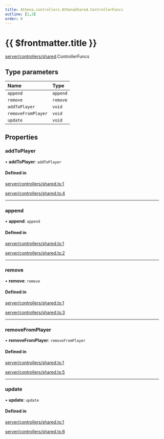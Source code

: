 ```yaml
---
title: Athena.controllers.AthenaShared.ControllerFuncs
outline: [1,3]
order: 0
---
```


# {{ $frontmatter.title }}


[server/controllers/shared](../modules/server_controllers_shared.md).ControllerFuncs

## Type parameters

| Name | Type |
| :------ | :------ |
| `append` | `append` |
| `remove` | `remove` |
| `addToPlayer` | `void` |
| `removeFromPlayer` | `void` |
| `update` | `void` |

## Properties

### addToPlayer

• **addToPlayer**: `addToPlayer`

#### Defined in

[server/controllers/shared.ts:1](https://github.com/Stuyk/altv-athena/blob/4cfdacf/src/core/server/controllers/shared.ts#L1)

[server/controllers/shared.ts:4](https://github.com/Stuyk/altv-athena/blob/4cfdacf/src/core/server/controllers/shared.ts#L4)

___

### append

• **append**: `append`

#### Defined in

[server/controllers/shared.ts:1](https://github.com/Stuyk/altv-athena/blob/4cfdacf/src/core/server/controllers/shared.ts#L1)

[server/controllers/shared.ts:2](https://github.com/Stuyk/altv-athena/blob/4cfdacf/src/core/server/controllers/shared.ts#L2)

___

### remove

• **remove**: `remove`

#### Defined in

[server/controllers/shared.ts:1](https://github.com/Stuyk/altv-athena/blob/4cfdacf/src/core/server/controllers/shared.ts#L1)

[server/controllers/shared.ts:3](https://github.com/Stuyk/altv-athena/blob/4cfdacf/src/core/server/controllers/shared.ts#L3)

___

### removeFromPlayer

• **removeFromPlayer**: `removeFromPlayer`

#### Defined in

[server/controllers/shared.ts:1](https://github.com/Stuyk/altv-athena/blob/4cfdacf/src/core/server/controllers/shared.ts#L1)

[server/controllers/shared.ts:5](https://github.com/Stuyk/altv-athena/blob/4cfdacf/src/core/server/controllers/shared.ts#L5)

___

### update

• **update**: `update`

#### Defined in

[server/controllers/shared.ts:1](https://github.com/Stuyk/altv-athena/blob/4cfdacf/src/core/server/controllers/shared.ts#L1)

[server/controllers/shared.ts:6](https://github.com/Stuyk/altv-athena/blob/4cfdacf/src/core/server/controllers/shared.ts#L6)
